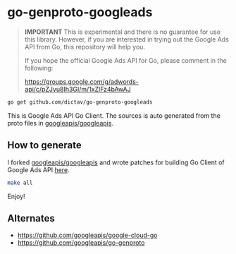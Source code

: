 # go-genproto-googleads

> **IMPORTANT** This is experimental and there is no guarantee for use this library. However, if you are interested in trying out the Google Ads API from Go, this repository will help you.
>
> If you hope the official Google Ads API for Go, please comment in the following:
>
> https://groups.google.com/g/adwords-api/c/pZJyu8Ih3GI/m/1xZlFz4bAwAJ

```sh
go get github.com/dictav/go-genproto-googleads
```

This is Google Ads API Go Client. The sources is auto generated from the proto files in [googleapis/googleapis].


## How to generate

I forked [googleapis/googleapis] and wrote patches for building Go Client of Google Ads API [here](https://github.com/dictav/googleapis).

```sh
make all
```

Enjoy!

## Alternates

- https://github.com/googleapis/google-cloud-go
- https://github.com/googleapis/go-genproto


[googleapis/googleapis]: https://github.com/googleapis/googleapis/
